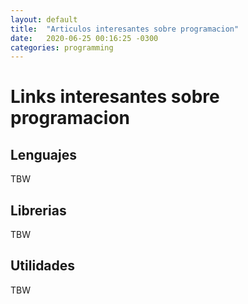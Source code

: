 ```yaml
---
layout: default
title:  "Articulos interesantes sobre programacion"
date:   2020-06-25 00:16:25 -0300
categories: programming
---
```


# Links interesantes sobre programacion

## Lenguajes

TBW

## Librerias

TBW

## Utilidades

TBW

